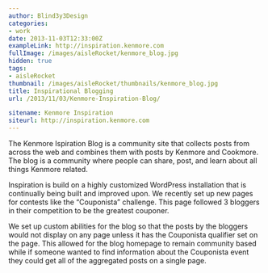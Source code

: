 ```yaml
---
author: Blind3y3Design
categories:
- work
date: 2013-11-03T12:33:00Z
exampleLink: http://inspiration.kenmore.com
fullImage: /images/aisleRocket/kenmore_blog.jpg
hidden: true
tags:
- aisleRocket
thumbnail: /images/aisleRocket/thumbnails/kenmore_blog.jpg
title: Inspirational Blogging
url: /2013/11/03/Kenmore-Inspiration-Blog/

sitename: Kenmore Inspiration
siteurl: http://inspiration.kenmore.com
---
```


The Kenmore Ispiration Blog is a community site that collects posts from across the web and combines them with posts by Kenmore and Cookmore. The blog is a community where people can share, post, and learn about all things Kenmore related.

Inspiration is build on a highly customized WordPress installation that is continually being built and improved upon. We recently set up new pages for contests like the “Couponista” challenge. This page followed 3 bloggers in their competition to be the greatest couponer.

We set up custom abilities for the blog so that the posts by the bloggers would not display on any page unless it has the Couponista qualifier set on the page. This allowed for the blog homepage to remain community based while if someone wanted to find information about the Couponista event they could get all of the aggregated posts on a single page.